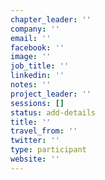 ```yaml
---
chapter_leader: ''
company: ''
email: ''
facebook: ''
image: ''
job_title: ''
linkedin: ''
notes: ''
project_leader: ''
sessions: []
status: add-details
title: ''
travel_from: ''
twitter: ''
type: participant
website: ''
---
```


<!-- put more details about participant here -->